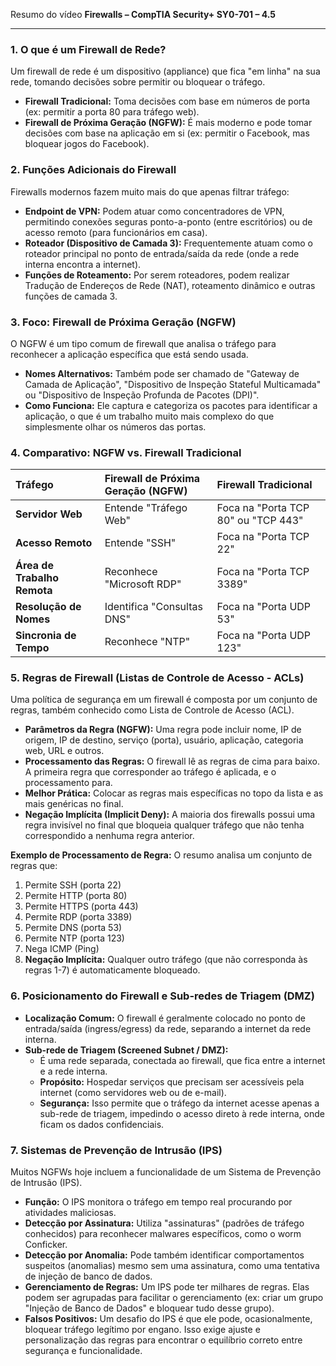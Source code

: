 Resumo do vídeo **Firewalls – CompTIA Security+ SY0-701 – 4.5**

---

### 1. O que é um Firewall de Rede?

Um firewall de rede é um dispositivo (appliance) que fica "em linha" na sua rede, tomando decisões sobre permitir ou bloquear o tráfego.

* **Firewall Tradicional:** Toma decisões com base em números de porta (ex: permitir a porta 80 para tráfego web).
* **Firewall de Próxima Geração (NGFW):** É mais moderno e pode tomar decisões com base na aplicação em si (ex: permitir o Facebook, mas bloquear jogos do Facebook).

### 2. Funções Adicionais do Firewall

Firewalls modernos fazem muito mais do que apenas filtrar tráfego:

* **Endpoint de VPN:** Podem atuar como concentradores de VPN, permitindo conexões seguras ponto-a-ponto (entre escritórios) ou de acesso remoto (para funcionários em casa).
* **Roteador (Dispositivo de Camada 3):** Frequentemente atuam como o roteador principal no ponto de entrada/saída da rede (onde a rede interna encontra a internet).
* **Funções de Roteamento:** Por serem roteadores, podem realizar Tradução de Endereços de Rede (NAT), roteamento dinâmico e outras funções de camada 3.

### 3. Foco: Firewall de Próxima Geração (NGFW)

O NGFW é um tipo comum de firewall que analisa o tráfego para reconhecer a aplicação específica que está sendo usada.

* **Nomes Alternativos:** Também pode ser chamado de "Gateway de Camada de Aplicação", "Dispositivo de Inspeção Stateful Multicamada" ou "Dispositivo de Inspeção Profunda de Pacotes (DPI)".
* **Como Funciona:** Ele captura e categoriza os pacotes para identificar a aplicação, o que é um trabalho muito mais complexo do que simplesmente olhar os números das portas.

### 4. Comparativo: NGFW vs. Firewall Tradicional

| Tráfego | Firewall de Próxima Geração (NGFW) | Firewall Tradicional |
| :--- | :--- | :--- |
| **Servidor Web** | Entende "Tráfego Web" | Foca na "Porta TCP 80" ou "TCP 443" |
| **Acesso Remoto** | Entende "SSH" | Foca na "Porta TCP 22" |
| **Área de Trabalho Remota** | Reconhece "Microsoft RDP" | Foca na "Porta TCP 3389" |
| **Resolução de Nomes** | Identifica "Consultas DNS" | Foca na "Porta UDP 53" |
| **Sincronia de Tempo** | Reconhece "NTP" | Foca na "Porta UDP 123" |

### 5. Regras de Firewall (Listas de Controle de Acesso - ACLs)

Uma política de segurança em um firewall é composta por um conjunto de regras, também conhecido como Lista de Controle de Acesso (ACL).

* **Parâmetros da Regra (NGFW):** Uma regra pode incluir nome, IP de origem, IP de destino, serviço (porta), usuário, aplicação, categoria web, URL e outros.
* **Processamento das Regras:** O firewall lê as regras de cima para baixo. A primeira regra que corresponder ao tráfego é aplicada, e o processamento para.
* **Melhor Prática:** Colocar as regras mais específicas no topo da lista e as mais genéricas no final.
* **Negação Implícita (Implicit Deny):** A maioria dos firewalls possui uma regra invisível no final que bloqueia qualquer tráfego que não tenha correspondido a nenhuma regra anterior.

**Exemplo de Processamento de Regra:**
O resumo analisa um conjunto de regras que:
1.  Permite SSH (porta 22)
2.  Permite HTTP (porta 80)
3.  Permite HTTPS (porta 443)
4.  Permite RDP (porta 3389)
5.  Permite DNS (porta 53)
6.  Permite NTP (porta 123)
7.  Nega ICMP (Ping)
8.  **Negação Implícita:** Qualquer outro tráfego (que não corresponda às regras 1-7) é automaticamente bloqueado.

### 6. Posicionamento do Firewall e Sub-redes de Triagem (DMZ)

* **Localização Comum:** O firewall é geralmente colocado no ponto de entrada/saída (ingress/egress) da rede, separando a internet da rede interna.
* **Sub-rede de Triagem (Screened Subnet / DMZ):**
    * É uma rede separada, conectada ao firewall, que fica entre a internet e a rede interna.
    * **Propósito:** Hospedar serviços que precisam ser acessíveis pela internet (como servidores web ou de e-mail).
    * **Segurança:** Isso permite que o tráfego da internet acesse apenas a sub-rede de triagem, impedindo o acesso direto à rede interna, onde ficam os dados confidenciais.

### 7. Sistemas de Prevenção de Intrusão (IPS)

Muitos NGFWs hoje incluem a funcionalidade de um Sistema de Prevenção de Intrusão (IPS).

* **Função:** O IPS monitora o tráfego em tempo real procurando por atividades maliciosas.
* **Detecção por Assinatura:** Utiliza "assinaturas" (padrões de tráfego conhecidos) para reconhecer malwares específicos, como o worm Conficker.
* **Detecção por Anomalia:** Pode também identificar comportamentos suspeitos (anomalias) mesmo sem uma assinatura, como uma tentativa de injeção de banco de dados.
* **Gerenciamento de Regras:** Um IPS pode ter milhares de regras. Elas podem ser agrupadas para facilitar o gerenciamento (ex: criar um grupo "Injeção de Banco de Dados" e bloquear tudo desse grupo).
* **Falsos Positivos:** Um desafio do IPS é que ele pode, ocasionalmente, bloquear tráfego legítimo por engano. Isso exige ajuste e personalização das regras para encontrar o equilíbrio correto entre segurança e funcionalidade.